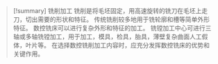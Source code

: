 > [!summary] 铣削加工 
> 铣削是将毛坯固定，用高速旋转的铣刀在毛坯上走刀，切出需要的形状和特征。
> 传统铣削较多地用于铣轮廓和槽等简单外形特征。
> 数控铣床可以进行复杂外形和特征的加工。
> 铣镗加工中心可进行三轴或多轴铣镗加工，用于加工，模具，检具，胎具，薄壁复杂曲面人工假体，叶片等。
> 在选择数控铣削加工内容时，应充分发挥数控铣床的优势和关键作用。

